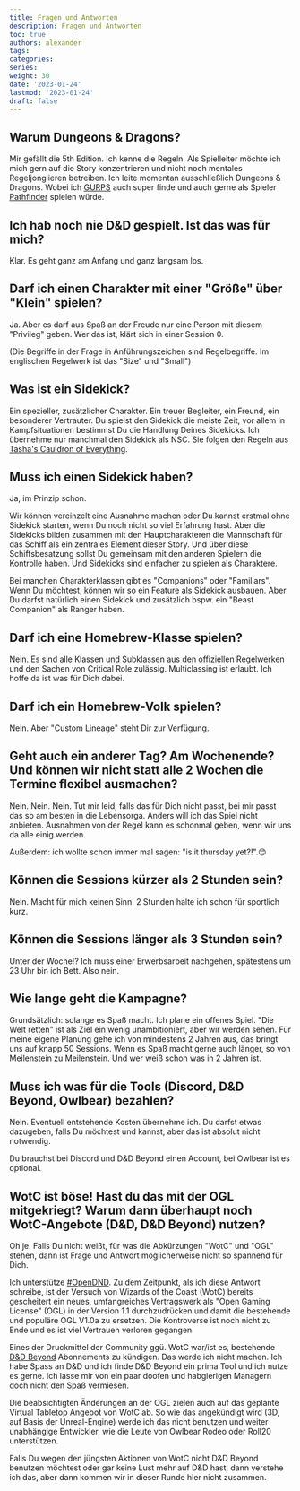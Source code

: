 ```yaml
---
title: Fragen und Antworten
description: Fragen und Antworten
toc: true
authors: alexander
tags:
categories:
series:
weight: 30
date: '2023-01-24'
lastmod: '2023-01-24'
draft: false
---
```



## Warum Dungeons & Dragons?

Mir gefällt die 5th Edition. Ich kenne die Regeln. Als Spielleiter möchte ich mich gern auf die Story konzentrieren und nicht noch mentales Regeljonglieren betreiben. Ich leite momentan ausschließlich Dungeons & Dragons. Wobei ich [GURPS](http://www.sjgames.com/gurps/) auch super finde und auch gerne als Spieler [Pathfinder](https://paizo.com/pathfinder) spielen würde.

## Ich hab noch nie D&D gespielt. Ist das was für mich?

Klar. Es geht ganz am Anfang und ganz langsam los.

## Darf ich einen Charakter mit einer "Größe" über "Klein" spielen?

Ja. Aber es darf aus Spaß an der Freude nur eine Person mit diesem "Privileg" geben. Wer das ist, klärt sich in einer Session 0.

(Die Begriffe in der Frage in Anführungszeichen sind Regelbegriffe. Im englischen Regelwerk ist das "Size" und "Small")

## Was ist ein Sidekick?

Ein spezieller, zusätzlicher Charakter. Ein treuer Begleiter, ein Freund, ein besonderer Vertrauter. Du spielst den Sidekick die meiste Zeit, vor allem in Kampfsituationen bestimmst Du die Handlung Deines Sidekicks. Ich übernehme nur manchmal den Sidekick als NSC. Sie folgen den Regeln aus [Tasha's Cauldron of Everything](https://www.dndbeyond.com/sources/tcoe/dungeon-masters-tools#Sidekicks).

## Muss ich einen Sidekick haben?

Ja, im Prinzip schon. 

Wir können vereinzelt eine Ausnahme machen oder Du kannst erstmal ohne Sidekick starten, wenn Du noch nicht so viel Erfahrung hast. Aber die Sidekicks bilden zusammen mit den Hauptcharakteren die Mannschaft für das Schiff als ein zentrales Element dieser Story. Und über diese Schiffsbesatzung sollst Du gemeinsam mit den anderen Spielern die Kontrolle haben. Und Sidekicks sind einfacher zu spielen als Charaktere.

Bei manchen Charakterklassen gibt es "Companions" oder "Familiars". Wenn Du möchtest, können wir so ein Feature als Sidekick ausbauen. Aber Du darfst natürlich einen Sidekick und zusätzlich bspw. ein "Beast Companion" als Ranger haben.

## Darf ich eine Homebrew-Klasse spielen?

Nein. Es sind alle Klassen und Subklassen aus den offiziellen Regelwerken und den Sachen von Critical Role zulässig. Multiclassing ist erlaubt. Ich hoffe da ist was für Dich dabei.

## Darf ich ein Homebrew-Volk spielen?

Nein. Aber "Custom Lineage" steht Dir zur Verfügung.

## Geht auch ein anderer Tag? Am Wochenende? Und können wir nicht statt alle 2 Wochen die Termine flexibel ausmachen?

Nein. Nein. Nein. Tut mir leid, falls das für Dich nicht passt, bei mir passt das so am besten in die Lebensorga. Anders will ich das Spiel nicht anbieten. Ausnahmen von der Regel kann es schonmal geben, wenn wir uns da alle einig werden.

Außerdem: ich wollte schon immer mal sagen: "is it thursday yet?!".😊

## Können die Sessions kürzer als 2 Stunden sein?

Nein. Macht für mich keinen Sinn. 2 Stunden halte ich schon für sportlich kurz.

## Können die Sessions länger als 3 Stunden sein?

Unter der Woche!? Ich muss einer Erwerbsarbeit nachgehen, spätestens um 23 Uhr bin ich Bett. Also nein.

## Wie lange geht die Kampagne?

Grundsätzlich: solange es Spaß macht. Ich plane ein offenes Spiel. "Die Welt retten" ist als Ziel ein wenig unambitioniert, aber wir werden sehen. Für meine eigene Planung gehe ich von mindestens 2 Jahren aus, das bringt uns auf knapp 50 Sessions. Wenn es Spaß macht gerne auch länger, so von Meilenstein zu Meilenstein. Und wer weiß schon was in 2 Jahren ist.

## Muss ich was für die Tools (Discord, D&D Beyond, Owlbear) bezahlen?

Nein. Eventuell entstehende Kosten übernehme ich. Du darfst etwas dazugeben, falls Du möchtest und kannst, aber das ist absolut nicht notwendig.

Du brauchst bei Discord und D&D Beyond einen Account, bei Owlbear ist es optional.

## WotC ist böse! Hast du das mit der OGL mitgekriegt? Warum dann überhaupt noch WotC-Angebote (D&D, D&D Beyond) nutzen?

Oh je. Falls Du nicht weißt, für was die Abkürzungen "WotC" und "OGL" stehen, dann ist Frage und Antwort möglicherweise nicht so spannend für Dich.

Ich unterstütze [#OpenDND](https://www.opendnd.games/). Zu dem Zeitpunkt, als ich diese Antwort schreibe, ist der Versuch von Wizards of the Coast (WotC) bereits gescheitert ein neues, umfangreiches Vertragswerk als "Open Gaming License" (OGL) in der Version 1.1 durchzudrücken und damit die bestehende und populäre OGL V1.0a zu ersetzen. Die Kontroverse ist noch nicht zu Ende und es ist viel Vertrauen verloren gegangen. 

Eines der Druckmittel der Community ggü. WotC war/ist es, bestehende [D&D Beyond](https://www.dndbeyond.com/) Abonnements zu kündigen. Das werde ich nicht machen. Ich habe Spass an D&D und ich finde D&D Beyond ein prima Tool und ich nutze es gerne. Ich lasse mir von ein paar doofen und habgierigen Managern doch nicht den Spaß vermiesen.

Die beabsichtigten Änderungen an der OGL zielen auch auf das geplante Virtual Tabletop Angebot von WotC ab. So wie das angekündigt wird (3D, auf Basis der Unreal-Engine) werde ich das nicht benutzen und weiter unabhängige Entwickler, wie die Leute von Owlbear Rodeo oder Roll20 unterstützen.

Falls Du wegen den jüngsten Aktionen von WotC nicht D&D Beyond benutzen möchtest oder gar keine Lust mehr auf D&D hast, dann verstehe ich das, aber dann kommen wir in dieser Runde hier nicht zusammen.
